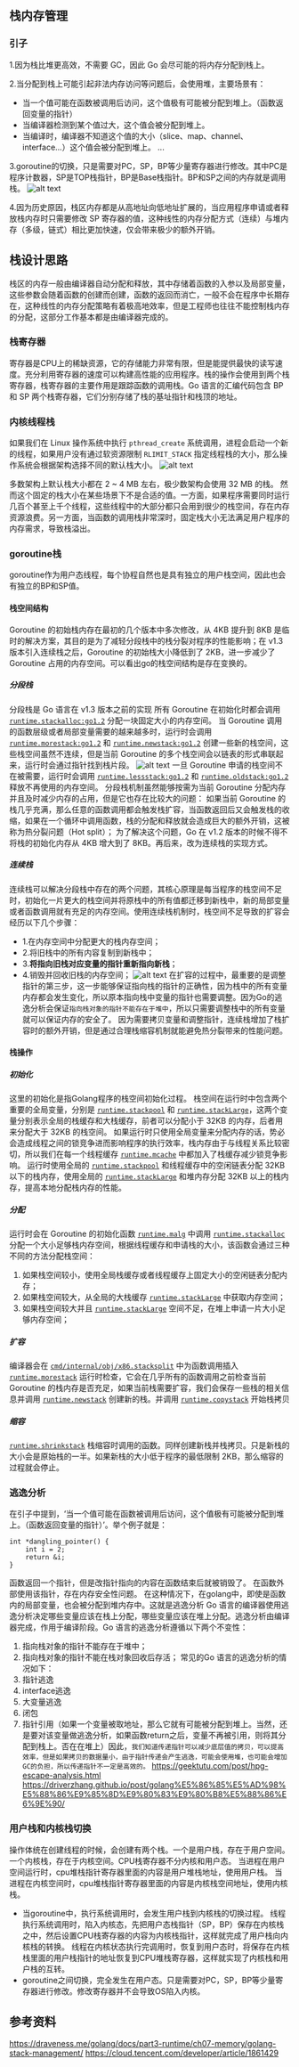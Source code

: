 ## 栈内存管理
### 引子

1.因为栈比堆更高效，不需要 GC，因此 Go 会尽可能的将内存分配到栈上。

2.当分配到栈上可能引起非法内存访问等问题后，会使用堆，主要场景有：

-  当一个值可能在函数被调用后访问，这个值极有可能被分配到堆上。（函数返回变量的指针）
-  当编译器检测到某个值过大，这个值会被分配到堆上。
-  当编译时，编译器不知道这个值的大小（slice、map、channel、interface...）这个值会被分配到堆上。
...

3.goroutine的切换，只是需要对PC，SP，BP等少量寄存器进行修改。其中PC是程序计数器，SP是TOP栈指针，BP是Base栈指针。BP和SP之间的内存就是调用栈。
![alt text](image-5.png)

4.因为历史原因，栈区内存都是从高地址向低地址扩展的，当应用程序申请或者释放栈内存时只需要修改 SP 寄存器的值，这种线性的内存分配方式（连续）与堆内存（多级，链式）相比更加快速，仅会带来极少的额外开销。

## 栈设计思路
栈区的内存一般由编译器自动分配和释放，其中存储着函数的入参以及局部变量，这些参数会随着函数的创建而创建，函数的返回而消亡，一般不会在程序中长期存在，这种线性的内存分配策略有着极高地效率，但是工程师也往往不能控制栈内存的分配，这部分工作基本都是由编译器完成的。
### 栈寄存器
寄存器是CPU上的稀缺资源，它的存储能力非常有限，但是能提供最快的读写速度。充分利用寄存器的速度可以构建高性能的应用程序。栈的操作会使用到两个栈寄存器，栈寄存器的主要作用是跟踪函数的调用栈。Go 语言的汇编代码包含 BP 和 SP 两个栈寄存器，它们分别存储了栈的基址指针和栈顶的地址。

### 内核线程栈
如果我们在 Linux 操作系统中执行  `pthread_create`  系统调用，进程会启动一个新的线程，如果用户没有通过软资源限制  `RLIMIT_STACK`  指定线程栈的大小，那么操作系统会根据架构选择不同的默认栈大小。
![alt text](image-6.png)

多数架构上默认栈大小都在 2 ~ 4 MB 左右，极少数架构会使用 32 MB 的栈。
然而这个固定的栈大小在某些场景下不是合适的值。一方面，如果程序需要同时运行几百个甚至上千个线程，这些线程中的大部分都只会用到很少的栈空间，存在内存资源浪费。另一方面，当函数的调用栈非常深时，固定栈大小无法满足用户程序的内存需求，导致栈溢出。

### goroutine栈
goroutine作为用户态线程，每个协程自然也是具有独立的用户栈空间，因此也会有独立的BP和SP值。
#### 栈空间结构
Goroutine 的初始栈内存在最初的几个版本中多次修改，从 4KB 提升到 8KB 是临时的解决方案，其目的是为了减轻分段栈中的栈分裂对程序的性能影响；在 v1.3 版本引入连续栈之后，Goroutine 的初始栈大小降低到了 2KB，进一步减少了 Goroutine 占用的内存空间。可以看出go的栈空间结构是存在变换的。
##### 分段栈
分段栈是 Go 语言在 v1.3 版本之前的实现
所有 Goroutine 在初始化时都会调用 [`runtime.stackalloc:go1.2`](https://draveness.me/golang/tree/runtime.stackalloc:go1.2) 分配一块固定大小的内存空间。
当 Goroutine 调用的函数层级或者局部变量需要的越来越多时，运行时会调用 [`runtime.morestack:go1.2`](https://draveness.me/golang/tree/runtime.morestack:go1.2) 和 [`runtime.newstack:go1.2`](https://draveness.me/golang/tree/runtime.newstack:go1.2) 创建一些新的栈空间，这些栈空间虽然不连续，但是当前 Goroutine 的多个栈空间会以链表的形式串联起来，运行时会通过指针找到栈片段。
![alt text](image-7.png)
一旦 Goroutine 申请的栈空间不在被需要，运行时会调用 [`runtime.lessstack:go1.2`](https://draveness.me/golang/tree/runtime.lessstack:go1.2) 和 [`runtime.oldstack:go1.2`](https://draveness.me/golang/tree/runtime.oldstack:go1.2) 释放不再使用的内存空间。
分段栈机制虽然能够按需为当前 Goroutine 分配内存并且及时减少内存的占用，但是它也存在比较大的问题：
如果当前 Goroutine 的栈几乎充满，那么任意的函数调用都会触发栈扩容，当函数返回后又会触发栈的收缩，如果在一个循环中调用函数，栈的分配和释放就会造成巨大的额外开销，这被称为热分裂问题（Hot split）；
为了解决这个问题，Go 在 v1.2 版本的时候不得不将栈的初始化内存从 4KB 增大到了 8KB。再后来，改为连续栈的实现方式。

##### 连续栈
连续栈可以解决分段栈中存在的两个问题，其核心原理是每当程序的栈空间不足时，初始化一片更大的栈空间并将原栈中的所有值都迁移到新栈中，新的局部变量或者函数调用就有充足的内存空间。使用连续栈机制时，栈空间不足导致的扩容会经历以下几个步骤：

- 1.在内存空间中分配更大的栈内存空间；
- 2.将旧栈中的所有内容复制到新栈中；
- 3.**将指向旧栈对应变量的指针重新指向新栈**；
- 4.销毁并回收旧栈的内存空间；
![alt text](image-8.png)
在扩容的过程中，最重要的是调整指针的第三步，这一步能够保证指向栈的指针的正确性，因为栈中的所有变量内存都会发生变化，所以原本指向栈中变量的指针也需要调整。因为Go的逃逸分析会保证`指向栈对象的指针不能存在于堆中`，所以只需要调整栈中的所有变量就可以保证内存的安全了。
因为需要拷贝变量和调整指针，连续栈增加了栈扩容时的额外开销，但是通过合理栈缩容机制就能避免热分裂带来的性能问题。

#### 栈操作
##### 初始化
这里的初始化是指Golang程序的栈空间初始化过程。
栈空间在运行时中包含两个重要的全局变量，分别是 [`runtime.stackpool`](https://draveness.me/golang/tree/runtime.stackpool) 和 [`runtime.stackLarge`](https://draveness.me/golang/tree/runtime.stackLarge)，这两个变量分别表示全局的栈缓存和大栈缓存，前者可以分配小于 32KB 的内存，后者用来分配大于 32KB 的栈空间。
如果运行时只使用全局变量来分配内存的话，势必会造成线程之间的锁竞争进而影响程序的执行效率，栈内存由于与线程关系比较密切，所以我们在每一个线程缓存 [`runtime.mcache`](https://draveness.me/golang/tree/runtime.mcache) 中都加入了栈缓存减少锁竞争影响。
运行时使用全局的 [`runtime.stackpool`](https://draveness.me/golang/tree/runtime.stackpool) 和线程缓存中的空闲链表分配 32KB 以下的栈内存，使用全局的 [`runtime.stackLarge`](https://draveness.me/golang/tree/runtime.stackLarge) 和堆内存分配 32KB 以上的栈内存，提高本地分配栈内存的性能。
##### 分配
运行时会在 Goroutine 的初始化函数 [`runtime.malg`](https://draveness.me/golang/tree/runtime.malg) 中调用 [`runtime.stackalloc`](https://draveness.me/golang/tree/runtime.stackalloc) 分配一个大小足够栈内存空间，根据线程缓存和申请栈的大小，该函数会通过三种不同的方法分配栈空间：

1. 如果栈空间较小，使用全局栈缓存或者线程缓存上固定大小的空闲链表分配内存；
2. 如果栈空间较大，从全局的大栈缓存 [`runtime.stackLarge`](https://draveness.me/golang/tree/runtime.stackLarge) 中获取内存空间；
3. 如果栈空间较大并且 [`runtime.stackLarge`](https://draveness.me/golang/tree/runtime.stackLarge) 空间不足，在堆上申请一片大小足够内存空间；
##### 扩容
编译器会在 [`cmd/internal/obj/x86.stacksplit`](https://draveness.me/golang/tree/cmd/internal/obj/x86.stacksplit) 中为函数调用插入 [`runtime.morestack`](https://draveness.me/golang/tree/runtime.morestack) 运行时检查，它会在几乎所有的函数调用之前检查当前 Goroutine 的栈内存是否充足，如果当前栈需要扩容，我们会保存一些栈的相关信息并调用 [`runtime.newstack`](https://draveness.me/golang/tree/runtime.newstack) 创建新的栈。并调用 [`runtime.copystack`](https://draveness.me/golang/tree/runtime.copystack) 开始栈拷贝
##### 缩容
[`runtime.shrinkstack`](https://draveness.me/golang/tree/runtime.shrinkstack) 栈缩容时调用的函数。同样创建新栈并栈拷贝。只是新栈的大小会是原始栈的一半。如果新栈的大小低于程序的最低限制 2KB，那么缩容的过程就会停止。

### 逃逸分析
在引子中提到，‘当一个值可能在函数被调用后访问，这个值极有可能被分配到堆上。（函数返回变量的指针）’。举个例子就是：
``` 
int *dangling_pointer() {
    int i = 2;
    return &i;
}
```
函数返回一个指针，但是改指针指向的内容在函数结束后就被销毁了。
在函数外部使用该指针，存在内存安全性问题。
在这种情况下，在golang中，即使是函数内的局部变量，也会被分配到堆内存中。这就是逃逸分析
Go 语言的编译器使用逃逸分析决定哪些变量应该在栈上分配，哪些变量应该在堆上分配。逃逸分析由编译器完成，作用于编译阶段。Go 语言的逃逸分析遵循以下两个不变性：
1. 指向栈对象的指针不能存在于堆中；
2. 指向栈对象的指针不能在栈对象回收后存活；
常见的Go 语言的逃逸分析的情况如下：
1. 指针逃逸
2. interface逃逸
3. 大变量逃逸
4. 闭包
5. 指针引用（如果一个变量被取地址，那么它就有可能被分配到堆上。当然，还是要对该变量做逃逸分析，如果函数return之后，变量不再被引用，则将其分配到栈上。否在在堆上）因此，`我们知道传递指针可以减少底层值的拷贝，可以提高效率，但是如果拷贝的数据量小，由于指针传递会产生逃逸，可能会使用堆，也可能会增加GC的负担，所以传递指针不一定是高效的。`
https://geektutu.com/post/hpg-escape-analysis.html
https://driverzhang.github.io/post/golang%E5%86%85%E5%AD%98%E5%88%86%E9%85%8D%E9%80%83%E9%80%B8%E5%88%86%E6%9E%90/




### 用户栈和内核栈切换
操作体统在创建线程的时候，会创建有两个栈。一个是用户栈，存在于用户空间。一个内核栈，存在于内核空间。CPU栈寄存器不分内核和用户态。
当进程在用户空间运行时，cpu堆栈指针寄存器里面的内容是用户堆栈地址，使用用户栈。
当进程在内核空间时，cpu堆栈指针寄存器里面的内容是内核栈空间地址，使用内核栈。

- 当goroutine中，执行系统调用时，会发生用户栈到内核栈的切换过程。
线程执行系统调用时，陷入内核态，先把用户态栈指针（SP，BP）保存在内核栈之中，然后设置CPU栈寄存器的内容为内核栈指针，这样就完成了用户栈向内核栈的转换。
线程在内核状态执行完调用时，恢复到用户态时，将保存在内核栈里面的用户栈指针的地址恢复到CPU堆栈寄存器，这样就实现了内核栈和用户栈的互转。
- goroutine之间切换，完全发生在用户态。只是需要对PC，SP，BP等少量寄存器进行修改。修改寄存器并不会导致OS陷入内核。






## 参考资料
https://draveness.me/golang/docs/part3-runtime/ch07-memory/golang-stack-management/
https://cloud.tencent.com/developer/article/1861429